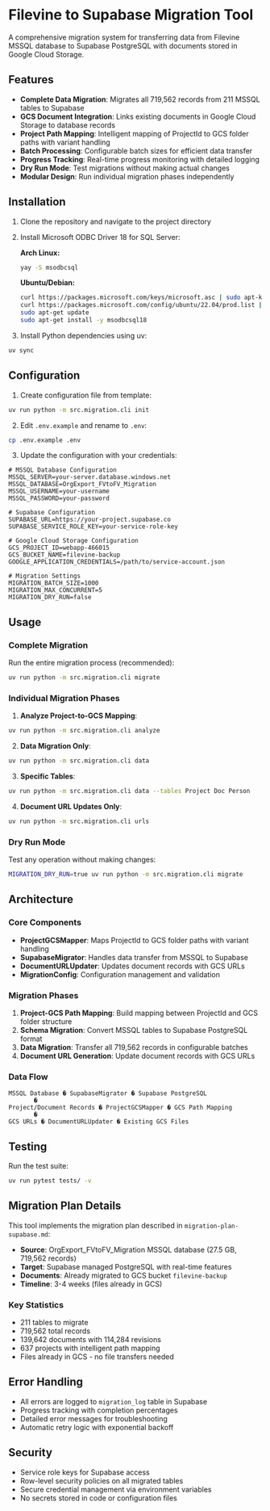 # Filevine to Supabase Migration Tool

A comprehensive migration system for transferring data from Filevine MSSQL database to Supabase PostgreSQL with documents stored in Google Cloud Storage.

## Features

- **Complete Data Migration**: Migrates all 719,562 records from 211 MSSQL tables to Supabase
- **GCS Document Integration**: Links existing documents in Google Cloud Storage to database records
- **Project Path Mapping**: Intelligent mapping of ProjectId to GCS folder paths with variant handling
- **Batch Processing**: Configurable batch sizes for efficient data transfer
- **Progress Tracking**: Real-time progress monitoring with detailed logging
- **Dry Run Mode**: Test migrations without making actual changes
- **Modular Design**: Run individual migration phases independently

## Installation

1. Clone the repository and navigate to the project directory
2. Install Microsoft ODBC Driver 18 for SQL Server:

   **Arch Linux:**
   ```bash
   yay -S msodbcsql
   ```
   
   **Ubuntu/Debian:**
   ```bash
   curl https://packages.microsoft.com/keys/microsoft.asc | sudo apt-key add -
   curl https://packages.microsoft.com/config/ubuntu/22.04/prod.list | sudo tee /etc/apt/sources.list.d/msprod.list
   sudo apt-get update
   sudo apt-get install -y msodbcsql18
   ```

3. Install Python dependencies using uv:

```bash
uv sync
```

## Configuration

1. Create configuration file from template:

```bash
uv run python -m src.migration.cli init
```

2. Edit `.env.example` and rename to `.env`:

```bash
cp .env.example .env
```

3. Update the configuration with your credentials:

```env
# MSSQL Database Configuration
MSSQL_SERVER=your-server.database.windows.net
MSSQL_DATABASE=OrgExport_FVtoFV_Migration
MSSQL_USERNAME=your-username
MSSQL_PASSWORD=your-password

# Supabase Configuration
SUPABASE_URL=https://your-project.supabase.co
SUPABASE_SERVICE_ROLE_KEY=your-service-role-key

# Google Cloud Storage Configuration
GCS_PROJECT_ID=webapp-466015
GCS_BUCKET_NAME=filevine-backup
GOOGLE_APPLICATION_CREDENTIALS=/path/to/service-account.json

# Migration Settings
MIGRATION_BATCH_SIZE=1000
MIGRATION_MAX_CONCURRENT=5
MIGRATION_DRY_RUN=false
```

## Usage

### Complete Migration

Run the entire migration process (recommended):

```bash
uv run python -m src.migration.cli migrate
```

### Individual Migration Phases

1. **Analyze Project-to-GCS Mapping**:
```bash
uv run python -m src.migration.cli analyze
```

2. **Data Migration Only**:
```bash
uv run python -m src.migration.cli data
```

3. **Specific Tables**:
```bash
uv run python -m src.migration.cli data --tables Project Doc Person
```

4. **Document URL Updates Only**:
```bash
uv run python -m src.migration.cli urls
```

### Dry Run Mode

Test any operation without making changes:

```bash
MIGRATION_DRY_RUN=true uv run python -m src.migration.cli migrate
```

## Architecture

### Core Components

- **ProjectGCSMapper**: Maps ProjectId to GCS folder paths with variant handling
- **SupabaseMigrator**: Handles data transfer from MSSQL to Supabase
- **DocumentURLUpdater**: Updates document records with GCS URLs
- **MigrationConfig**: Configuration management and validation

### Migration Phases

1. **Project-GCS Path Mapping**: Build mapping between ProjectId and GCS folder structure
2. **Schema Migration**: Convert MSSQL tables to Supabase PostgreSQL format
3. **Data Migration**: Transfer all 719,562 records in configurable batches
4. **Document URL Generation**: Update document records with GCS URLs

### Data Flow

```
MSSQL Database � SupabaseMigrator � Supabase PostgreSQL
       �
Project/Document Records � ProjectGCSMapper � GCS Path Mapping
       �
GCS URLs � DocumentURLUpdater � Existing GCS Files
```

## Testing

Run the test suite:

```bash
uv run pytest tests/ -v
```

## Migration Plan Details

This tool implements the migration plan described in `migration-plan-supabase.md`:

- **Source**: OrgExport_FVtoFV_Migration MSSQL database (27.5 GB, 719,562 records)
- **Target**: Supabase managed PostgreSQL with real-time features  
- **Documents**: Already migrated to GCS bucket `filevine-backup`
- **Timeline**: 3-4 weeks (files already in GCS)

### Key Statistics

- 211 tables to migrate
- 719,562 total records
- 139,642 documents with 114,284 revisions
- 637 projects with intelligent path mapping
- Files already in GCS - no file transfers needed

## Error Handling

- All errors are logged to `migration_log` table in Supabase
- Progress tracking with completion percentages
- Detailed error messages for troubleshooting
- Automatic retry logic with exponential backoff

## Security

- Service role keys for Supabase access
- Row-level security policies on all migrated tables
- Secure credential management via environment variables
- No secrets stored in code or configuration files
